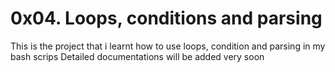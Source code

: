 # 0x04. Loops, conditions and parsing
This is the project that i learnt how to use  loops, condition and parsing in my bash scrips
Detailed documentations will be added very soon
